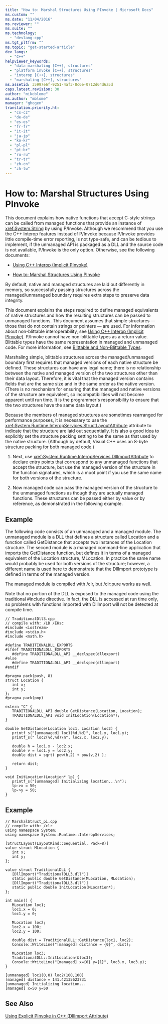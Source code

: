 ```yaml
---
title: "How to: Marshal Structures Using PInvoke | Microsoft Docs"
ms.custom: ""
ms.date: "11/04/2016"
ms.reviewer: ""
ms.suite: ""
ms.technology: 
  - "devlang-cpp"
ms.tgt_pltfrm: ""
ms.topic: "get-started-article"
dev_langs: 
  - "C++"
helpviewer_keywords: 
  - "data marshaling [C++], structures"
  - "platform invoke [C++], structures"
  - "interop [C++], structures"
  - "marshaling [C++], structures"
ms.assetid: 35997e6f-9251-4af3-8c6e-0712d64d6a5d
caps.latest.revision: 30
author: "mikeblome"
ms.author: "mblome"
manager: "ghogen"
translation.priority.ht: 
  - "cs-cz"
  - "de-de"
  - "es-es"
  - "fr-fr"
  - "it-it"
  - "ja-jp"
  - "ko-kr"
  - "pl-pl"
  - "pt-br"
  - "ru-ru"
  - "tr-tr"
  - "zh-cn"
  - "zh-tw"
---
```

# How to: Marshal Structures Using PInvoke
This document explains how native functions that accept C-style strings can be called from managed functions that provide an instance of <xref:System.String> by using P/Invoke. Although we recommend that you use the C++ Interop features instead of P/Invoke because P/Invoke provides little compile-time error reporting, is not type-safe, and can be tedious to implement, if the unmanaged API is packaged as a DLL and the source code is not available, P/Invoke is the only option. Otherwise, see the following documents:  
  
-   [Using C++ Interop (Implicit PInvoke)](../dotnet/using-cpp-interop-implicit-pinvoke.md)  
  
-   [How to: Marshal Structures Using PInvoke](../dotnet/how-to-marshal-structures-using-pinvoke.md)  
  
 By default, native and managed structures are laid out differently in memory, so successfully passing structures across the managed/unmanaged boundary requires extra steps to preserve data integrity.  
  
 This document explains the steps required to define managed equivalents of native structures and how the resulting structures can be passed to unmanaged functions. This document assumes that simple structures — those that do not contain strings or pointers — are used. For information about non-blittable interoperability, see [Using C++ Interop (Implicit PInvoke)](../dotnet/using-cpp-interop-implicit-pinvoke.md). P/Invoke cannot have non-blittable types as a return value. Blittable types have the same representation in managed and unmanaged code. For more information, see [Blittable and Non-Blittable Types](../Topic/Blittable%20and%20Non-Blittable%20Types.md).  
  
 Marshaling simple, blittable structures across the managed/unmanaged boundary first requires that managed versions of each native structure be defined. These structures can have any legal name; there is no relationship between the native and managed version of the two structures other than their data layout. Therefore, it is vital that the managed version contains fields that are the same size and in the same order as the native version. (There is no mechanism for ensuring that the managed and native versions of the structure are equivalent, so incompatibilities will not become apparent until run time. It is the programmer's responsibility to ensure that the two structures have the same data layout.)  
  
 Because the members of managed structures are sometimes rearranged for performance purposes, it is necessary to use the <xref:System.Runtime.InteropServices.StructLayoutAttribute> attribute to indicate that the structure are laid out sequentially. It is also a good idea to explicitly set the structure packing setting to be the same as that used by the native structure. (Although by default, Visual C++ uses an 8-byte structure packing for both managed code.)  
  
1.  Next, use <xref:System.Runtime.InteropServices.DllImportAttribute> to declare entry points that correspond to any unmanaged functions that accept the structure, but use the managed version of the structure in the function signatures, which is a moot point if you use the same name for both versions of the structure.  
  
2.  Now managed code can pass the managed version of the structure to the unmanaged functions as though they are actually managed functions. These structures can be passed either by value or by reference, as demonstrated in the following example.  
  
## Example  
 The following code consists of an unmanaged and a managed module. The unmanaged module is a DLL that defines a structure called Location and a function called GetDistance that accepts two instances of the Location structure. The second module is a managed command-line application that imports the GetDistance function, but defines it in terms of a managed equivalent of the Location structure, MLocation. In practice the same name would probably be used for both versions of the structure; however, a different name is used here to demonstrate that the DllImport prototype is defined in terms of the managed version.  
  
 The managed module is compiled with /clr, but /clr:pure works as well.  
  
 Note that no portion of the DLL is exposed to the managed code using the traditional #include directive. In fact, the DLL is accessed at run time only, so problems with functions imported with DllImport will not be detected at compile time.  
  
```  
// TraditionalDll3.cpp  
// compile with: /LD /EHsc  
#include <iostream>  
#include <stdio.h>  
#include <math.h>  
  
#define TRADITIONALDLL_EXPORTS  
#ifdef TRADITIONALDLL_EXPORTS  
   #define TRADITIONALDLL_API __declspec(dllexport)  
#else  
   #define TRADITIONALDLL_API __declspec(dllimport)  
#endif  
  
#pragma pack(push, 8)  
struct Location {  
   int x;  
   int y;  
};  
#pragma pack(pop)  
  
extern "C" {  
   TRADITIONALDLL_API double GetDistance(Location, Location);  
   TRADITIONALDLL_API void InitLocation(Location*);  
}  
  
double GetDistance(Location loc1, Location loc2) {  
   printf_s("[unmanaged] loc1(%d,%d)", loc1.x, loc1.y);  
   printf_s(" loc2(%d,%d)\n", loc2.x, loc2.y);  
  
   double h = loc1.x - loc2.x;  
   double v = loc1.y = loc2.y;  
   double dist = sqrt( pow(h,2) + pow(v,2) );  
  
   return dist;  
}  
  
void InitLocation(Location* lp) {  
   printf_s("[unmanaged] Initializing location...\n");  
   lp->x = 50;  
   lp->y = 50;  
}  
```  
  
## Example  
  
```  
// MarshalStruct_pi.cpp  
// compile with: /clr  
using namespace System;  
using namespace System::Runtime::InteropServices;  
  
[StructLayout(LayoutKind::Sequential, Pack=8)]  
value struct MLocation {  
   int x;  
   int y;  
};  
  
value struct TraditionalDLL {  
   [DllImport("TraditionalDLL3.dll")]  
   static public double GetDistance(MLocation, MLocation);  
   [DllImport("TraditionalDLL3.dll")]  
   static public double InitLocation(MLocation*);  
};  
  
int main() {  
   MLocation loc1;  
   loc1.x = 0;  
   loc1.y = 0;  
  
   MLocation loc2;  
   loc2.x = 100;  
   loc2.y = 100;  
  
   double dist = TraditionalDLL::GetDistance(loc1, loc2);  
   Console::WriteLine("[managed] distance = {0}", dist);  
  
   MLocation loc3;  
   TraditionalDLL::InitLocation(&loc3);  
   Console::WriteLine("[managed] x={0} y={1}", loc3.x, loc3.y);  
}  
```  
  
```Output  
[unmanaged] loc1(0,0) loc2(100,100)  
[managed] distance = 141.42135623731  
[unmanaged] Initializing location...  
[managed] x=50 y=50  
```  
  
## See Also  
 [Using Explicit PInvoke in C++ (DllImport Attribute)](../dotnet/using-explicit-pinvoke-in-cpp-dllimport-attribute.md)